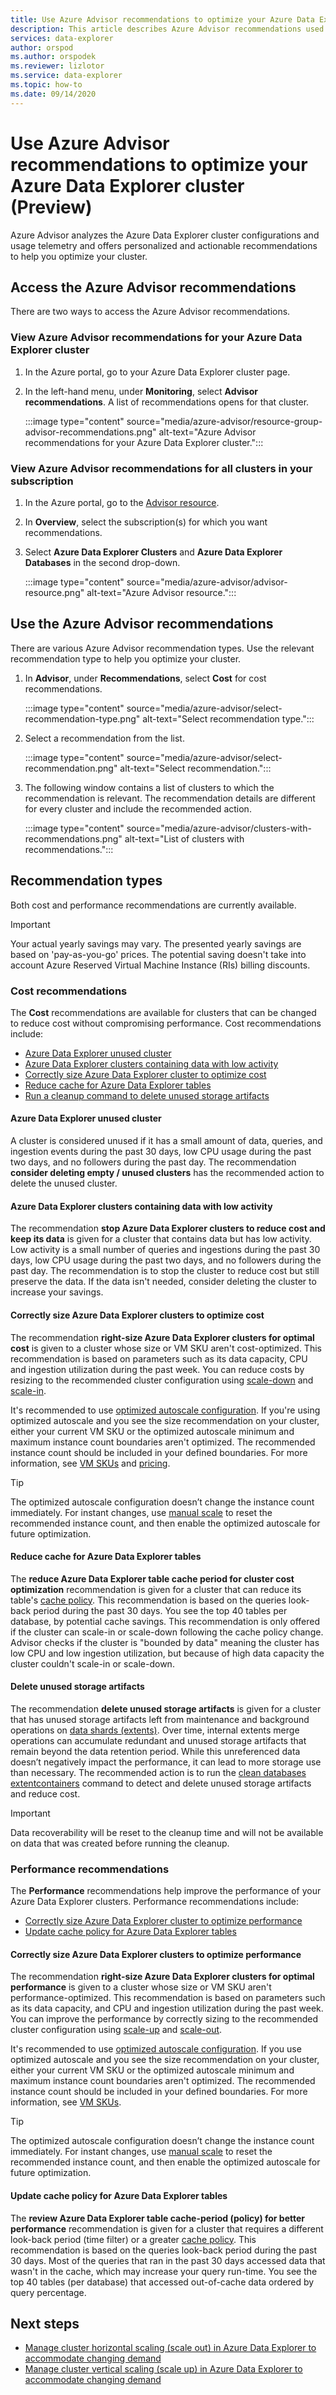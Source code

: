 ```yaml
---
title: Use Azure Advisor recommendations to optimize your Azure Data Explorer cluster
description: This article describes Azure Advisor recommendations used to optimize your Azure Data Explorer cluster
services: data-explorer
author: orspod
ms.author: orspodek
ms.reviewer: lizlotor
ms.service: data-explorer
ms.topic: how-to
ms.date: 09/14/2020
---
```


# Use Azure Advisor recommendations to optimize your Azure Data Explorer cluster (Preview)

Azure Advisor analyzes the Azure Data Explorer cluster configurations and usage telemetry and offers personalized and actionable recommendations to help you optimize your cluster.

## Access the Azure Advisor recommendations

There are two ways to access the Azure Advisor recommendations.

### View Azure Advisor recommendations for your Azure Data Explorer cluster

1. In the Azure portal, go to your Azure Data Explorer cluster page. 
1. In the left-hand menu, under **Monitoring**, select **Advisor recommendations**. A list of recommendations opens for that cluster.

    :::image type="content" source="media/azure-advisor/resource-group-advisor-recommendations.png" alt-text="Azure Advisor recommendations for your Azure Data Explorer cluster."::: 

### View Azure Advisor recommendations for all clusters in your subscription

1. In the Azure portal, go to the [Advisor resource](https://ms.portal.azure.com/#blade/Microsoft_Azure_Expert/AdvisorMenuBlade/overview). 
1. In **Overview**, select the subscription(s) for which you want recommendations. 
1. Select **Azure Data Explorer Clusters** and **Azure Data Explorer Databases** in the second drop-down.
 
    :::image type="content" source="media/azure-advisor/advisor-resource.png" alt-text="Azure Advisor resource.":::

## Use the Azure Advisor recommendations

There are various Azure Advisor recommendation types. Use the relevant recommendation type to help you optimize your cluster. 

1. In **Advisor**, under **Recommendations**, select **Cost** for cost recommendations.

    :::image type="content" source="media/azure-advisor/select-recommendation-type.png" alt-text="Select recommendation type.":::

1. Select a recommendation from the list. 

    :::image type="content" source="media/azure-advisor/select-recommendation.png" alt-text="Select recommendation.":::

1. The following window contains a list of clusters to which the recommendation is relevant. The recommendation details are different for every cluster and include the recommended action.

    :::image type="content" source="media/azure-advisor/clusters-with-recommendations.png" alt-text="List of clusters with recommendations.":::

## Recommendation types

Both cost and performance recommendations are currently available.

> [!IMPORTANT]
> Your actual yearly savings may vary. The presented yearly savings are based on 'pay-as-you-go' prices. The potential saving doesn't take into account Azure Reserved Virtual Machine Instance (RIs) billing discounts.

### Cost recommendations

The **Cost** recommendations are available for clusters that can be changed to reduce cost without compromising performance. 
Cost recommendations include: 

* [Azure Data Explorer unused cluster](#azure-data-explorer-unused-cluster)
* [Azure Data Explorer clusters containing data with low activity](#azure-data-explorer-clusters-containing-data-with-low-activity)
* [Correctly size Azure Data Explorer cluster to optimize cost](#correctly-size-azure-data-explorer-clusters-to-optimize-cost)
* [Reduce cache for Azure Data Explorer tables](#reduce-cache-for-azure-data-explorer-tables)
* [Run a cleanup command to delete unused storage artifacts](#delete-unused-storage-artifacts)

#### Azure Data Explorer unused cluster

A cluster is considered unused if it has a small amount of data, queries, and ingestion events during the past 30 days, low CPU usage during the past two days, and no followers during the past day. The recommendation **consider deleting empty / unused clusters** has the recommended action to delete the unused cluster.

#### Azure Data Explorer clusters containing data with low activity

The recommendation **stop Azure Data Explorer clusters to reduce cost and keep its data** is given for a cluster that contains data but has low activity. Low activity is a small number of queries and ingestions during the past 30 days, low CPU usage during the past two days, and no followers during the past day. The recommendation is to stop the cluster to reduce cost but still preserve the data. If the data isn't needed, consider deleting the cluster to increase your savings.

#### Correctly size Azure Data Explorer clusters to optimize cost

The recommendation **right-size Azure Data Explorer clusters for optimal cost** is given to a cluster whose size or VM SKU aren't cost-optimized. This recommendation is based on parameters such as its data capacity, CPU and ingestion utilization during the past week. You can reduce costs by resizing to the recommended cluster configuration using [scale-down](manage-cluster-vertical-scaling.md) and [scale-in](manage-cluster-horizontal-scaling.md).

It's recommended to use [optimized autoscale configuration](manage-cluster-horizontal-scaling.md#optimized-autoscale). If you're using optimized autoscale and you see the size recommendation on your cluster, either your current VM SKU or the optimized autoscale minimum and maximum instance count boundaries aren't optimized. The recommended instance count should be included in your defined boundaries. For more information, see [VM SKUs](manage-cluster-choose-sku.md) and [pricing](https://azure.microsoft.com/pricing/details/data-explorer/).

> [!TIP]
> The optimized autoscale configuration doesn’t change the instance count immediately. For instant changes, use [manual scale](manage-cluster-horizontal-scaling.md#manual-scale) to reset the recommended instance count, and then enable the optimized autoscale for future optimization.

#### Reduce cache for Azure Data Explorer tables

The **reduce Azure Data Explorer table cache period for cluster cost optimization** recommendation is given for a cluster that can reduce its table's [cache policy](kusto/management/cachepolicy.md). This recommendation is based on the queries look-back period during the past 30 days. You see the top 40 tables per database, by potential cache savings. 
This recommendation is only offered if the cluster can scale-in or scale-down following the cache policy change. Advisor checks if the cluster is "bounded by data" meaning the cluster has low CPU and low ingestion utilization, but because of high data capacity the cluster couldn't scale-in or scale-down.

#### Delete unused storage artifacts

The recommendation **delete unused storage artifacts** is given for a cluster that has unused storage artifacts left from maintenance and background operations on [data shards (extents)](kusto/management/extents-overview.md). Over time, internal extents merge operations can accumulate redundant and unused storage artifacts that remain beyond the data retention period. While this unreferenced data doesn’t negatively impact the performance, it can lead to more storage use than necessary.
The recommended action is to run the [clean databases extentcontainers](kusto/management/clean-extent-containers.md#clean-databases-extentcontainers) command to detect and delete unused storage artifacts and reduce cost. 

> [!IMPORTANT]
> Data recoverability will be reset to the cleanup time and will not be available on data that was created before running the cleanup.

### Performance recommendations

The **Performance** recommendations help improve the performance of your Azure Data Explorer clusters. 
Performance recommendations include: 
* [Correctly size Azure Data Explorer cluster to optimize performance](#correctly-size-azure-data-explorer-clusters-to-optimize-performance)
* [Update cache policy for Azure Data Explorer tables](#update-cache-policy-for-azure-data-explorer-tables)

#### Correctly size Azure Data Explorer clusters to optimize performance

The recommendation **right-size Azure Data Explorer clusters for optimal performance** is given to a cluster whose size or VM SKU aren't performance-optimized. This recommendation is based on parameters such as its data capacity, and CPU and ingestion utilization during the past week. You can improve the performance by correctly sizing to the recommended cluster configuration using [scale-up](manage-cluster-vertical-scaling.md) and [scale-out](manage-cluster-horizontal-scaling.md).

It's recommended to use [optimized autoscale configuration](manage-cluster-horizontal-scaling.md#optimized-autoscale). If you use optimized autoscale and you see the size recommendation on your cluster, either your current VM SKU or the optimized autoscale minimum and maximum instance count boundaries aren't optimized. The recommended instance count should be included in your defined boundaries. For more information, see [VM SKUs](manage-cluster-choose-sku.md).

> [!TIP]
> The optimized autoscale configuration doesn’t change the instance count immediately. For instant changes, use [manual scale](manage-cluster-horizontal-scaling.md#manual-scale) to reset the recommended instance count, and then enable the optimized autoscale for future optimization.

#### Update cache policy for Azure Data Explorer tables

The **review Azure Data Explorer table cache-period (policy) for better performance** recommendation is given for a cluster that requires a different look-back period (time filter) or a greater [cache policy](kusto/management/cachepolicy.md). This recommendation is based on the queries look-back period during the past 30 days. Most of the queries that ran in the past 30 days accessed data that wasn't in the cache, which may increase your query run-time. You see the top 40 tables (per database) that accessed out-of-cache data ordered by query percentage.

## Next steps

* [Manage cluster horizontal scaling (scale out) in Azure Data Explorer to accommodate changing demand](manage-cluster-horizontal-scaling.md)
* [Manage cluster vertical scaling (scale up) in Azure Data Explorer to accommodate changing demand](manage-cluster-vertical-scaling.md)
